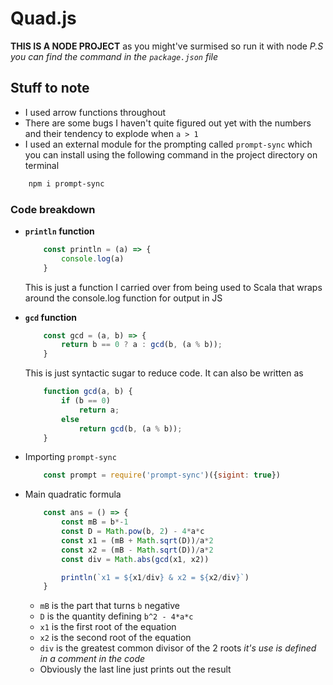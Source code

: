 # Quad.js
**THIS IS A NODE PROJECT** as you might've surmised so run it with node
_P.S you can find the command in the `package.json` file_

## Stuff to note
* I used arrow functions throughout
* There are some bugs I haven't quite figured out yet with the numbers and their tendency to explode when `a > 1`
* I used an external module for the prompting called `prompt-sync` which you can install using the following command in the project directory on terminal
```bash
    npm i prompt-sync
```

### Code breakdown
* **`println` function**
    ```javascript
        const println = (a) => {
            console.log(a)
        }
    ```
    This is just a function I carried over from being used to Scala that wraps around the console.log function for output in JS
* **`gcd` function**
    ```javascript
        const gcd = (a, b) => {
            return b == 0 ? a : gcd(b, (a % b));
        }
    ```
    This is just syntactic sugar to reduce code. It can also be written as
    ```javascript
        function gcd(a, b) {
            if (b == 0)
                return a;
            else
                return gcd(b, (a % b));
        }
    ```

* Importing `prompt-sync`
    ```javascript
        const prompt = require('prompt-sync')({sigint: true})
    ```
* Main quadratic formula
    ```javascript
        const ans = () => {
            const mB = b*-1
            const D = Math.pow(b, 2) - 4*a*c
            const x1 = (mB + Math.sqrt(D))/a*2
            const x2 = (mB - Math.sqrt(D))/a*2
            const div = Math.abs(gcd(x1, x2))

            println(`x1 = ${x1/div} & x2 = ${x2/div}`)
        }
    ```
    * `mB` is the part that turns `b` negative
    * `D` is the quantity defining `b^2 - 4*a*c`
    * `x1` is the first root of the equation
    * `x2` is the second root of the equation
    * `div` is the greatest common divisor of the 2 roots _it's use is defined in a comment in the code_
    * Obviously the last line just prints out the result
